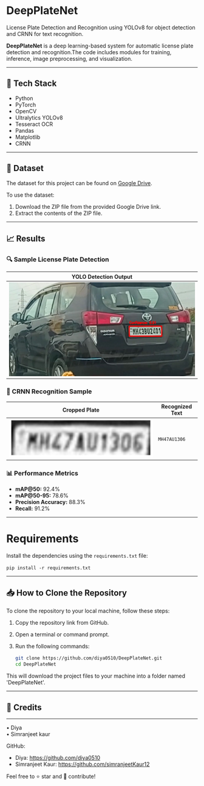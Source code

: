 # DeepPlateNet
License Plate Detection and Recognition using YOLOv8 for object detection and CRNN for text recognition.

**DeepPlateNet** is a deep learning-based system for automatic license plate detection and recognition.The code includes modules for training, inference, image preprocessing, and visualization.

---

## 🚀 Tech Stack

- Python
- PyTorch
- OpenCV
- Ultralytics YOLOv8
- Tesseract OCR
- Pandas
- Matplotlib
- CRNN
---

## 📂 Dataset

The dataset for this project can be found on [Google Drive](https://drive.google.com/file/d/1EPJUq4_MQOd4-R-9cyzyfE_pE1lhKdjg/view?usp=sharing).

To use the dataset:

1. Download the ZIP file from the provided Google Drive link.
2. Extract the contents of the ZIP file.

---
## 📈 Results

### 🔍 Sample License Plate Detection

| YOLO Detection Output |
|-------------------------|
|![output](results/output1.png) |

### 🔡 CRNN Recognition Sample

| Cropped Plate | Recognized Text |
|---------------|-----------------|
| ![plate](results/plate1.png) | `MH47AU1306` |


### 📊 Performance Metrics

- **mAP@50:** 92.4%  
- **mAP@50-95:** 78.6%  
- **Precision Accuracy:** 88.3%
- **Recall:** 91.2%

---
# Requirements

Install the dependencies using the `requirements.txt` file:

   
   ```pip install -r requirements.txt```

---

## 📥 How to Clone the Repository

To clone the repository to your local machine, follow these steps:

1. Copy the repository link from GitHub.
2. Open a terminal or command prompt.
3. Run the following commands:

   ```bash
   git clone https://github.com/diya0510/DeepPlateNet.git
   cd DeepPlateNet

This will download the project files to your machine into a folder named 'DeepPlateNet'.

---
## 🙌 Credits
---------

• Diya   
• Simranjeet kaur 

GitHub:
- Diya: https://github.com/diya0510
- Simranjeet Kaur: https://github.com/simranjeetKaur12

Feel free to ⭐ star and 🤝 contribute!
